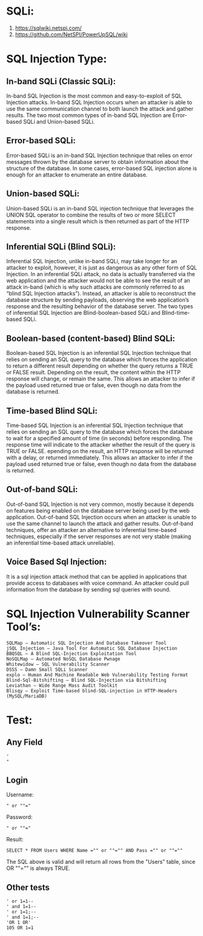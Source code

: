 # SQLi:
1. https://sqlwiki.netspi.com/
2. https://github.com/NetSPI/PowerUpSQL/wiki

# SQL Injection Type:
## In-band SQLi (Classic SQLi): 
In-band SQL Injection is the most common and easy-to-exploit of SQL Injection attacks. In-band SQL Injection occurs when an attacker is able to use the same communication channel to both launch the attack and gather results. The two most common types of in-band SQL Injection are Error-based SQLi and Union-based SQLi.

## Error-based SQLi: 
Error-based SQLi is an in-band SQL Injection technique that relies on error messages thrown by the database server to obtain information about the structure of the database. In some cases, error-based SQL injection alone is enough for an attacker to enumerate an entire database.

## Union-based SQLi: 
Union-based SQLi is an in-band SQL injection technique that leverages the UNION SQL operator to combine the results of two or more SELECT statements into a single result which is then returned as part of the HTTP response.

## Inferential SQLi (Blind SQLi): 
Inferential SQL Injection, unlike in-band SQLi, may take longer for an attacker to exploit, however, it is just as dangerous as any other form of SQL Injection. In an inferential SQLi attack, no data is actually transferred via the web application and the attacker would not be able to see the result of an attack in-band (which is why such attacks are commonly referred to as “blind SQL Injection attacks”). Instead, an attacker is able to reconstruct the database structure by sending payloads, observing the web application’s response and the resulting behavior of the database server. The two types of inferential SQL Injection are Blind-boolean-based SQLi and Blind-time-based SQLi.

## Boolean-based (content-based) Blind SQLi: 
Boolean-based SQL Injection is an inferential SQL Injection technique that relies on sending an SQL query to the database which forces the application to return a different result depending on whether the query returns a TRUE or FALSE result. Depending on the result, the content within the HTTP response will change, or remain the same. This allows an attacker to infer if the payload used returned true or false, even though no data from the database is returned.

## Time-based Blind SQLi: 
Time-based SQL Injection is an inferential SQL Injection technique that relies on sending an SQL query to the database which forces the database to wait for a specified amount of time (in seconds) before responding. The response time will indicate to the attacker whether the result of the query is TRUE or FALSE. epending on the result, an HTTP response will be returned with a delay, or returned immediately. This allows an attacker to infer if the payload used returned true or false, even though no data from the database is returned.

## Out-of-band SQLi: 
Out-of-band SQL Injection is not very common, mostly because it depends on features being enabled on the database server being used by the web application. Out-of-band SQL Injection occurs when an attacker is unable to use the same channel to launch the attack and gather results. Out-of-band techniques, offer an attacker an alternative to inferential time-based techniques, especially if the server responses are not very stable (making an inferential time-based attack unreliable).

## Voice Based Sql Injection: 
It is a sql injection attack method that can be applied in applications that provide access to databases with voice command. An attacker could pull information from the database by sending sql queries with sound.


# SQL Injection Vulnerability Scanner Tool’s:
```
SQLMap — Automatic SQL Injection And Database Takeover Tool
jSQL Injection — Java Tool For Automatic SQL Database Injection
BBQSQL — A Blind SQL-Injection Exploitation Tool
NoSQLMap — Automated NoSQL Database Pwnage
Whitewidow — SQL Vulnerability Scanner
DSSS — Damn Small SQLi Scanner
explo — Human And Machine Readable Web Vulnerability Testing Format
Blind-Sql-Bitshifting — Blind SQL-Injection via Bitshifting
Leviathan — Wide Range Mass Audit Toolkit
Blisqy — Exploit Time-based blind-SQL-injection in HTTP-Headers (MySQL/MariaDB)
```


# Test: 
## Any Field
```
'
"
```


## Login
Username: 
```
" or ""="
```
Password:
```
" or ""="
```
Result:
```
SELECT * FROM Users WHERE Name ="" or ""="" AND Pass ="" or ""=""
```
The SQL above is valid and will return all rows from the "Users" table, since OR ""="" is always TRUE.



## Other tests
```
' or 1=1--
' and 1=1--
' or 1=1;--
' and 1=1;--
'OR 1 OR'
105 OR 1=1
```
